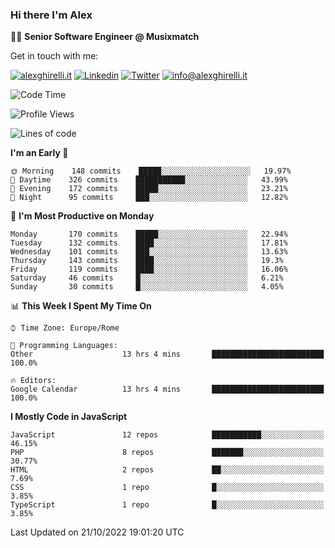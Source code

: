 ### Hi there I'm Alex

👨‍💻 __Senior Software Engineer @ Musixmatch__

Get in touch with me:

[![alexghirelli.it](https://img.shields.io/static/v1?label=alexghirelli.it&message=%20&color=red&logo=&style=flat-square&logoColor=white)](https://www.alexghirelli.it/)
[![Linkedin](https://img.shields.io/static/v1?label=Linkedin&message=%20&color=blue&logo=Linkedin&style=flat-square&logoColor=white)](https://linkedin.com/in/alexghirelli)
[![Twitter](https://img.shields.io/static/v1?label=Twitter&message=%20&color=blue&logo=Twitter&style=flat-square&logoColor=white)](https://twitter.com/alexGhirelli)
[![info@alexghirelli.it](https://img.shields.io/static/v1?label=info@alexghirelli.it&message=%20&color=red&logo=gmail&style=flat-square&logoColor=white)](mailto:info@alexghirelli.it)

<!--START_SECTION:waka-->
![Code Time](http://img.shields.io/badge/Code%20Time-7%2C054%20hrs%2033%20mins-blue)

![Profile Views](http://img.shields.io/badge/Profile%20Views-4-blue)

![Lines of code](https://img.shields.io/badge/From%20Hello%20World%20I%27ve%20Written-790%20Thousand%20lines%20of%20code-blue)

**I'm an Early 🐤** 

```text
🌞 Morning    148 commits    █████░░░░░░░░░░░░░░░░░░░░   19.97% 
🌆 Daytime    326 commits    ███████████░░░░░░░░░░░░░░   43.99% 
🌃 Evening    172 commits    █████░░░░░░░░░░░░░░░░░░░░   23.21% 
🌙 Night      95 commits     ███░░░░░░░░░░░░░░░░░░░░░░   12.82%

```
📅 **I'm Most Productive on Monday** 

```text
Monday       170 commits    █████░░░░░░░░░░░░░░░░░░░░   22.94% 
Tuesday      132 commits    ████░░░░░░░░░░░░░░░░░░░░░   17.81% 
Wednesday    101 commits    ███░░░░░░░░░░░░░░░░░░░░░░   13.63% 
Thursday     143 commits    ████░░░░░░░░░░░░░░░░░░░░░   19.3% 
Friday       119 commits    ████░░░░░░░░░░░░░░░░░░░░░   16.06% 
Saturday     46 commits     █░░░░░░░░░░░░░░░░░░░░░░░░   6.21% 
Sunday       30 commits     █░░░░░░░░░░░░░░░░░░░░░░░░   4.05%

```


📊 **This Week I Spent My Time On** 

```text
⌚︎ Time Zone: Europe/Rome

💬 Programming Languages: 
Other                    13 hrs 4 mins       █████████████████████████   100.0%

🔥 Editors: 
Google Calendar          13 hrs 4 mins       █████████████████████████   100.0%

```

**I Mostly Code in JavaScript** 

```text
JavaScript               12 repos            ███████████░░░░░░░░░░░░░░   46.15% 
PHP                      8 repos             ███████░░░░░░░░░░░░░░░░░░   30.77% 
HTML                     2 repos             ██░░░░░░░░░░░░░░░░░░░░░░░   7.69% 
CSS                      1 repo              █░░░░░░░░░░░░░░░░░░░░░░░░   3.85% 
TypeScript               1 repo              █░░░░░░░░░░░░░░░░░░░░░░░░   3.85%

```



 Last Updated on 21/10/2022 19:01:20 UTC
<!--END_SECTION:waka-->
